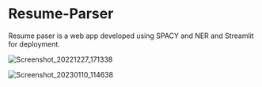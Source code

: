 # Resume-Parser

Resume paser is a web app developed using SPACY and NER and Streamlit for deployment.

![Screenshot_20221227_171338](https://user-images.githubusercontent.com/110551218/213973460-6b64969d-c4c2-424e-bc07-e71c7264871c.png)


![Screenshot_20230110_114638](https://user-images.githubusercontent.com/110551218/213973581-b24a8d85-9e78-4985-be69-aa3a2777bf52.png)
